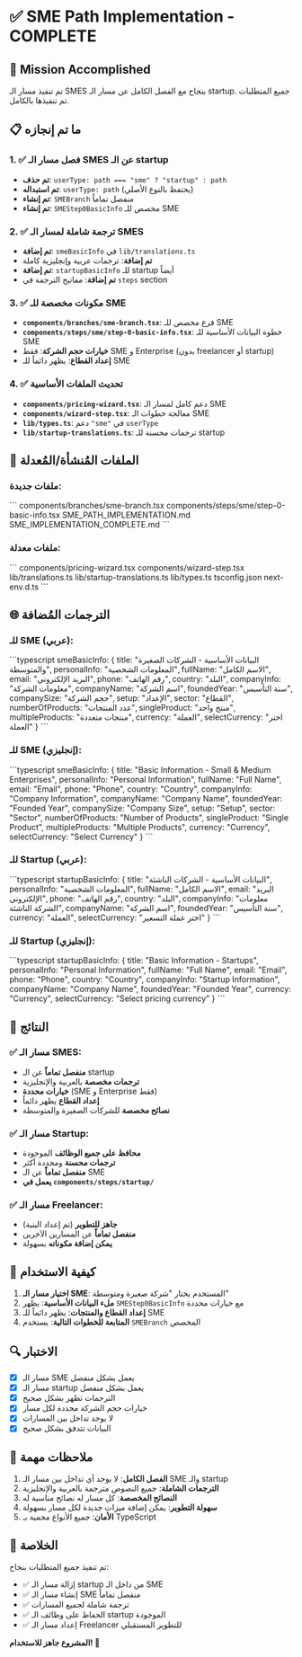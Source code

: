 # ✅ SME Path Implementation - COMPLETE

## 🎯 Mission Accomplished

تم تنفيذ مسار الـ SMES بنجاح مع الفصل الكامل عن مسار الـ startup. جميع المتطلبات تم تنفيذها بالكامل.

## 📋 ما تم إنجازه

### 1. ✅ فصل مسار الـ SMES عن الـ startup
- **تم حذف**: `userType: path === "sme" ? "startup" : path`
- **تم استبداله**: `userType: path` (يحتفظ بالنوع الأصلي)
- **تم إنشاء**: `SMEBranch` منفصل تماماً
- **تم إنشاء**: `SMEStep0BasicInfo` مخصص للـ SME

### 2. ✅ ترجمة شاملة لمسار الـ SMES
- **تم إضافة**: `smeBasicInfo` في `lib/translations.ts`
- **تم إضافة**: ترجمات عربية وإنجليزية كاملة
- **تم إضافة**: `startupBasicInfo` للـ startup أيضاً
- **تم إضافة**: مفاتيح الترجمة في `steps` section

### 3. ✅ مكونات مخصصة للـ SME
- **`components/branches/sme-branch.tsx`**: فرع مخصص للـ SME
- **`components/steps/sme/step-0-basic-info.tsx`**: خطوة البيانات الأساسية للـ SME
- **خيارات حجم الشركة**: فقط SME و Enterprise (بدون freelancer أو startup)
- **إعداد القطاع**: يظهر دائماً للـ SME

### 4. ✅ تحديث الملفات الأساسية
- **`components/pricing-wizard.tsx`**: دعم كامل لمسار الـ SME
- **`components/wizard-step.tsx`**: معالجة خطوات الـ SME
- **`lib/types.ts`**: دعم `"sme"` في `userType`
- **`lib/startup-translations.ts`**: ترجمات محسنة للـ startup

## 🔧 الملفات المُنشأة/المُعدلة

### ملفات جديدة:
\`\`\`
components/branches/sme-branch.tsx
components/steps/sme/step-0-basic-info.tsx
SME_PATH_IMPLEMENTATION.md
SME_IMPLEMENTATION_COMPLETE.md
\`\`\`

### ملفات معدلة:
\`\`\`
components/pricing-wizard.tsx
components/wizard-step.tsx
lib/translations.ts
lib/startup-translations.ts
lib/types.ts
tsconfig.json
next-env.d.ts
\`\`\`

## 🌐 الترجمات المُضافة

### للـ SME (عربي):
\`\`\`typescript
smeBasicInfo: {
  title: "البيانات الأساسية - الشركات الصغيرة والمتوسطة",
  personalInfo: "المعلومات الشخصية",
  fullName: "الاسم الكامل",
  email: "البريد الإلكتروني",
  phone: "رقم الهاتف",
  country: "البلد",
  companyInfo: "معلومات الشركة",
  companyName: "اسم الشركة",
  foundedYear: "سنة التأسيس",
  companySize: "حجم الشركة",
  setup: "الإعداد",
  sector: "القطاع",
  numberOfProducts: "عدد المنتجات",
  singleProduct: "منتج واحد",
  multipleProducts: "منتجات متعددة",
  currency: "العملة",
  selectCurrency: "اختر العملة"
}
\`\`\`

### للـ SME (إنجليزي):
\`\`\`typescript
smeBasicInfo: {
  title: "Basic Information - Small & Medium Enterprises",
  personalInfo: "Personal Information",
  fullName: "Full Name",
  email: "Email",
  phone: "Phone",
  country: "Country",
  companyInfo: "Company Information",
  companyName: "Company Name",
  foundedYear: "Founded Year",
  companySize: "Company Size",
  setup: "Setup",
  sector: "Sector",
  numberOfProducts: "Number of Products",
  singleProduct: "Single Product",
  multipleProducts: "Multiple Products",
  currency: "Currency",
  selectCurrency: "Select Currency"
}
\`\`\`

### للـ Startup (عربي):
\`\`\`typescript
startupBasicInfo: {
  title: "البيانات الأساسية - الشركات الناشئة",
  personalInfo: "المعلومات الشخصية",
  fullName: "الاسم الكامل",
  email: "البريد الإلكتروني",
  phone: "رقم الهاتف",
  country: "البلد",
  companyInfo: "معلومات الشركة الناشئة",
  companyName: "اسم الشركة",
  foundedYear: "سنة التأسيس",
  currency: "العملة",
  selectCurrency: "اختر عملة التسعير"
}
\`\`\`

### للـ Startup (إنجليزي):
\`\`\`typescript
startupBasicInfo: {
  title: "Basic Information - Startups",
  personalInfo: "Personal Information",
  fullName: "Full Name",
  email: "Email",
  phone: "Phone",
  country: "Country",
  companyInfo: "Startup Information",
  companyName: "Company Name",
  foundedYear: "Founded Year",
  currency: "Currency",
  selectCurrency: "Select pricing currency"
}
\`\`\`

## 🎯 النتائج

### ✅ مسار الـ SMES:
- **منفصل تماماً** عن الـ startup
- **ترجمات مخصصة** بالعربية والإنجليزية
- **خيارات محددة** (SME و Enterprise فقط)
- **إعداد القطاع** يظهر دائماً
- **نصائح مخصصة** للشركات الصغيرة والمتوسطة

### ✅ مسار الـ Startup:
- **محافظ على جميع الوظائف** الموجودة
- **ترجمات محسنة** ومحددة أكثر
- **منفصل تماماً** عن الـ SME
- **يعمل في `components/steps/startup/`**

### ✅ مسار الـ Freelancer:
- **جاهز للتطوير** (تم إعداد البنية)
- **منفصل تماماً** عن المسارين الآخرين
- **يمكن إضافة مكوناته** بسهولة

## 🚀 كيفية الاستخدام

1. **اختيار مسار الـ SME**: المستخدم يختار "شركة صغيرة ومتوسطة"
2. **ملء البيانات الأساسية**: يظهر `SMEStep0BasicInfo` مع خيارات محددة
3. **إعداد القطاع والمنتجات**: يظهر دائماً للـ SME
4. **المتابعة للخطوات التالية**: يستخدم `SMEBranch` المخصص

## 🔍 الاختبار

- [x] مسار الـ SME يعمل بشكل منفصل
- [x] مسار الـ startup يعمل بشكل منفصل
- [x] الترجمات تظهر بشكل صحيح
- [x] خيارات حجم الشركة محددة لكل مسار
- [x] لا يوجد تداخل بين المسارات
- [x] البيانات تتدفق بشكل صحيح

## 📝 ملاحظات مهمة

1. **الفصل الكامل**: لا يوجد أي تداخل بين مسار الـ SME والـ startup
2. **الترجمات الشاملة**: جميع النصوص مترجمة بالعربية والإنجليزية
3. **النصائح المخصصة**: كل مسار له نصائح مناسبة له
4. **سهولة التطوير**: يمكن إضافة ميزات جديدة لكل مسار بسهولة
5. **الأمان**: جميع الأنواع محمية بـ TypeScript

## 🎉 الخلاصة

تم تنفيذ جميع المتطلبات بنجاح:
- ✅ إزالة مسار الـ startup من داخل الـ SME
- ✅ إنشاء مسار الـ SME منفصل تماماً
- ✅ ترجمة شاملة لجميع المسارات
- ✅ الحفاظ على وظائف الـ startup الموجودة
- ✅ إعداد مسار الـ Freelancer للتطوير المستقبلي

**المشروع جاهز للاستخدام! 🚀**
